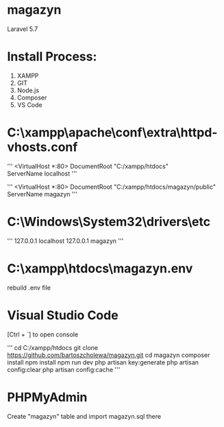 # magazyn
Laravel 5.7

# Install Process:
1. XAMPP
2. GIT
3. Node.js
4. Composer
5. VS Code

# C:\xampp\apache\conf\extra\httpd-vhosts.conf

'''
<VirtualHost *:80>
    DocumentRoot "C:/xampp/htdocs"  
    ServerName localhost
</VirtualHost>
'''

'''
<VirtualHost *:80>
    DocumentRoot "C:/xampp/htdocs/magazyn/public"
    ServerName magazyn
</VirtualHost>
'''

# C:\Windows\System32\drivers\etc

'''
127.0.0.1       localhost
127.0.0.1       magazyn
'''

# C:\xampp\htdocs\magazyn\.env
rebuild .env file

# Visual Studio Code

[Ctrl + `] to open console

'''
cd C:/xampp/htdocs
git clone https://github.com/bartoszcholewa/magazyn.git
cd magazyn
composer install
npm install
npm run dev
php artisan key:generate
php artisan config:clear
php artisan config:cache
'''

# PHPMyAdmin

Create "magazyn" table and import magazyn.sql there
